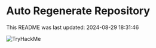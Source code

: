 # Auto Regenerate Repository

This README was last updated: 2024-08-29 18:31:46

 ![TryHackMe](https://tryhackme.com/badge/533634)